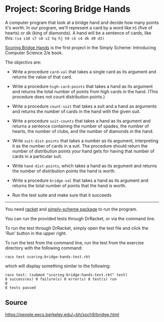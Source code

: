 # Project: Scoring Bridge Hands

A computer program that look at a bridge hand and decide how many points it's worth.
In our program, we'll represent a card by a word like `h5` (five of hearts) or dk (king of diamonds).
A hand will be a sentence of cards, like this:
`(sa s10 s7 s6 s2 hq hj h9 ck c4 dk d9 d3)`

[Scoring Bridge Hands](https://people.eecs.berkeley.edu/~bh/ssch9/bridge.html) is
the first project in the Simply Scheme: Introducing Computer Science 2/e book.



The objectivs are:

- Write a procedure ```card-val``` that takes a single card as its argument and returns the value of that card.
- Write a procedure ```high-card-points``` that takes a hand as its argument and returns the total number of points from high cards in the hand. (This procedure does not count distribution points.)
- Write a procedure ```count-suit``` that takes a suit and a hand as arguments and returns the number of cards in the hand with the given suit.
- Write a procedure ```suit-counts``` that takes a hand as its argument and returns a sentence containing the number of spades, the number of hearts, the number of clubs, and the number of diamonds in the hand.
- Write ```suit-dist-points``` that takes a number as its argument, interpreting it as the number of cards in a suit. The procedure should return the number of distribution points your hand gets for having that number of cards in a particular suit.
- Write ```hand-dist-points```, which takes a hand as its argument and returns the number of distribution points the hand is worth.
- Write a procedure ```bridge-val``` that takes a hand as its argument and returns the total number of points that the hand is worth.

- Run the test suite and make sure that it succeeds

* * * *
You need [racket](https://racket-lang.org/) and [simply-scheme package](https://docs.racket-lang.org/manual@simply-scheme/index.html) to run the program.

You can run the provided tests through DrRacket, or via the command line.

To run the test through DrRacket, simply open the test file and click the 'Run' button in the upper right.

To run the test from the command line, run the test from the exercise directory with the following command:

```
raco test scoring-bridge-hands-test.rkt 
```

which will display  something similar to the following:

```
raco test: (submod "scoring-bridge-hands-test.rkt" test)
8 success(es) 0 failure(s) 0 error(s) 8 test(s) run
0
8 tests passed
```

## Source

https://people.eecs.berkeley.edu/~bh/ssch9/bridge.html
